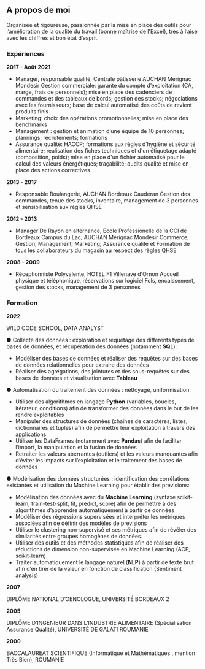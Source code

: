 ## A propos de moi

Organisée et rigoureuse, passionnée par la mise en place des outils pour l’amélioration
de la qualité du travail (bonne maîtrise de l'Excel), très à l’aise avec les chiffres et bon
état d’esprit.

### Expériences

**2017 - Août 2021**

- Manager, responsable qualité, Centrale pâtisserie AUCHAN Mérignac Mondesir
Gestion commerciale: garante du compte d’exploitation (CA, marge, frais de
personnels); mise en place des cadenciers de commandes et des tableaux de bords;
gestion des stocks; négociations avec les fournisseurs; base de calcul automatisé
des coûts de revient produits finis
- Marketing: choix des opérations promotionnelles; mise en place des benchmarks
- Management : gestion et animation d’une équipe de 10 personnes; plannings;
recrutements; formations
- Assurance qualité: HACCP; formations aux règles d’hygiène et sécurité
alimentaire; realisation des fiches techniques et d'un étiquetage adapté
(composition, poids); mise en place d'un fichier automatisé pour le calcul des
valeurs énergétiques; traçabilité; audits qualité et mise en place des actions
correctives

**2013 - 2017**

- Responsable Boulangerie, AUCHAN Bordeaux Caudéran
Gestion des commandes, tenue des stocks, inventaire, management de 3 personnes
et sensibilisation aux règles QHSE

**2012 - 2013**

- Manager De Rayon en alternance, Ecole Professionelle de la CCI de Bordeaux
Campus du Lac, AUCHAN Mérignac Mondesir
Commerce; Gestion; Management; Marketing; Assurance qualité et Formation de
tous les collaborateurs du magasin au respect des règles QHSE

**2008 - 2009**

- Réceptionniste Polyvalente, HOTEL F1 Villenave d'Ornon
Accueil physique et téléphonique, réservations sur logiciel Fols, encaissement,
gestion des stocks, management de 3 personnes

### Formation

**2022**

WILD CODE SCHOOL, DATA ANALYST

●	Collecte des données : exploration et requêtage des différents types de bases de données, et récupération des données (notamment **SQL**):
-	Modéliser des bases de données et réaliser des requêtes sur des bases de données relationnelles pour extraire des données
-	Réaliser des agrégations, des jointures et des sous-requêtes sur des bases de données et visualisation avec **Tableau**

●	Automatisation du traitement des données : nettoyage, uniformisation:
-	Utiliser des algorithmes en langage **Python** (variables, boucles, itérateur, conditions) afin de transformer des données dans le but de les rendre exploitables
-	Manipuler des structures de données (chaînes de caractères, listes, dictionnaires et tuples) afin de permettre leur exploitation à travers des applications 
-	Utiliser les DataFrames (notamment avec **Pandas**) afin de faciliter l’import, la manipulation et la fusion de données
-	Retraiter les valeurs aberrantes (outliers) et les valeurs manquantes afin d’éviter les impacts sur l’exploitation et le traitement des bases de données

●	Modélisation des données structurées : identification des corrélations existantes et utilisation du Machine Learning pour établir des prévisions:
-	Modélisation des données avec du **Machine Learning** (syntaxe scikit-learn, train-test-split, fit, predict, score) afin de permettre à des algorithmes d’apprendre automatiquement à partir de données 
-	Modéliser des régressions supervisées et interpréter les métriques associées afin de définir des modèles de prévisions  
- Utiliser le clustering non-supervisé et ses métriques afin de révéler des similarités entre groupes homogènes de données.
- Utiliser des outils et des méthodes statistiques afin de réaliser des réductions de dimension non-supervisée en Machine Learning (ACP, scikit-learn) 
- Traiter automatiquement le langage naturel (**NLP**) à partir de texte brut afin d’en tirer de la valeur en fonction de classification (Sentiment analysis) 

**2007**

DIPLÔME NATIONAL D’OENOLOGUE, UNIVERSITÉ BORDEAUX 2

**2005**

DIPLÔME D’INGENIEUR DANS L’INDUSTRIE ALIMENTAIRE (Spécialisation
Assurance Qualité), UNIVERSITÉ DE GALATI ROUMANIE

**2000**

BACCALAUREAT SCIENTIFIQUE (Informatique et Mathématiques , mention
Très Bien), ROUMANIE
